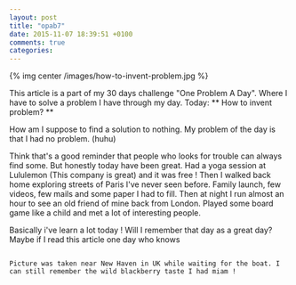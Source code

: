 ```yaml
---
layout: post
title: "opab7"
date: 2015-11-07 18:39:51 +0100
comments: true
categories:
---
```


{% img center /images/how-to-invent-problem.jpg %}

This article is a part of my 30 days challenge "One Problem A Day". Where I have to solve a problem I have through my day. Today: ** How to invent problem? **

<!-- more -->

How am I suppose to find a solution to nothing. My problem of the day is that I had no problem. (huhu)

Think that's a good reminder that people who looks for trouble can always find some. But honestly today have been great. Had a yoga session at Lululemon (This company is great) and it was free ! Then I walked back home exploring streets of Paris I've never seen before. Family launch, few videos, few mails and some paper I had to fill. Then at night I run almost an hour to see an old friend of mine back from London. Played some board game like a child and met a lot of interesting people.

Basically i've learn a lot today ! Will I remember that day as a great day? Maybe if I read this article one day who knows

~~~

Picture was taken near New Haven in UK while waiting for the boat. I can still remember the wild blackberry taste I had miam !
